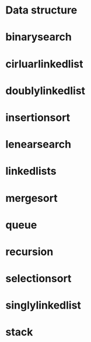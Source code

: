 # Data structure 

# binarysearch
# cirluarlinkedlist
# doublylinkedlist
# insertionsort
# lenearsearch
# linkedlists
# mergesort
# queue
# recursion
# selectionsort
# singlylinkedlist
# stack
